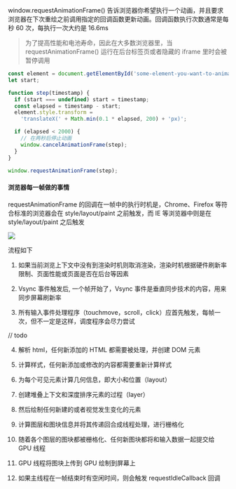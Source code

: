 window.requestAnimationFrame() 告诉浏览器你希望执行一个动画，并且要求浏览器在下次重绘之前调用指定的回调函数更新动画。回调函数执行次数通常是每秒 60 次，每执行一次大约是 16.6ms

> 为了提高性能和电池寿命，因此在大多数浏览器里，当 requestAnimationFrame() 运行在后台标签页或者隐藏的 iframe 里时会被暂停调用

```js
const element = document.getElementById('some-element-you-want-to-animate');
let start;

function step(timestamp) {
  if (start === undefined) start = timestamp;
  const elapsed = timestamp - start;
  element.style.transform =
    'translateX(' + Math.min(0.1 * elapsed, 200) + 'px)';

  if (elapsed < 2000) {
    // 在两秒后停止动画
    window.cancelAnimationFrame(step);
  }
}

window.requestAnimationFrame(step);
```

#### 浏览器每一帧做的事情

requestAnimationFrame 的回调在一帧中的执行时机是，Chrome、Firefox 等符合标准的浏览器会在 style/layout/paint 之前触发，而 IE 等浏览器中则是在 style/layout/paint 之后触发

![](https://user-images.githubusercontent.com/1249423/42104778-74e0cea2-7c00-11e8-8877-0e3713f4a431.png)

流程如下

1. 如果当前浏览上下文中没有到渲染时机则取消渲染，渲染时机根据硬件刷新率限制、页面性能或页面是否在后台等因素

2. Vsync 事件触发后, 一个帧开始了，Vsync 事件是垂直同步技术的内容，用来同步屏幕刷新率

3. 所有输入事件处理程序（touchmove，scroll，click）应首先触发，每帧一次，但不一定是这样，调度程序会尽力尝试

// todo

4. 解析 html，任何新添加的 HTML 都需要被处理，并创建 DOM 元素

5. 计算样式，任何新添加或修改的内容都需要重新计算样式

6. 为每个可见元素计算几何信息，即大小和位置（layout）

7. 创建堆叠上下文和深度排序元素的过程（layer）

8. 然后绘制任何新建的或者视觉发生变化的元素

9. 计算图层和图块信息并将其传递回合成线程处理，进行栅格化

10. 随着各个图层的图块都被栅格化、任何新图块都将和输入数据一起提交给 GPU 线程

11. GPU 线程将图块上传到 GPU 绘制到屏幕上

12. 如果主线程在一帧结束时有空闲时间，则会触发 requestIdleCallback 回调
